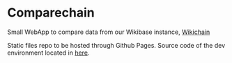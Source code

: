 # Comparechain
Small WebApp to compare data from our Wikibase instance, [Wikichain](https://www.wikichain.io/wiki/Wikichain:Main_Page)

Static files repo to be hosted through Github Pages.
Source code of the dev environment located in [here](https://gitedu.hesge.ch/fairchain/searchchain).
